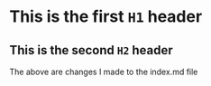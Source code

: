 # This is the first `H1` header

## This is the second `H2` header

The above are changes I made to the index.md file
